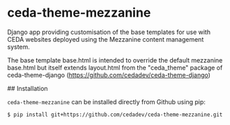 # ceda-theme-mezzanine

Django app providing customisation of the base templates for use with
CEDA websites deployed using the Mezzanine content management system.

The base template base.html is intended to override the default mezzanine base.html
but itself extends layout.html from the "ceda_theme" package of ceda-theme-django
(https://github.com/cedadev/ceda-theme-django)

## Installation

`ceda-theme-mezzanine` can be installed directly from Github using pip:

```
$ pip install git+https://github.com/cedadev/ceda-theme-mezzanine.git
```
